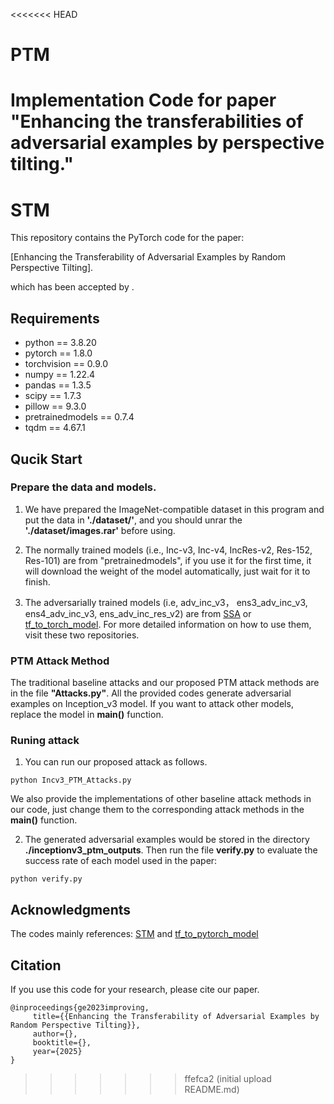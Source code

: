 <<<<<<< HEAD
# PTM
Implementation Code for paper "Enhancing the transferabilities of adversarial examples by perspective tilting."
=======
# STM
This repository contains the PyTorch code for the paper:

[Enhancing the Transferability of Adversarial Examples by Random Perspective Tilting].

which has been accepted by .

## Requirements
* python == 3.8.20
* pytorch == 1.8.0
* torchvision == 0.9.0
* numpy == 1.22.4
* pandas == 1.3.5
* scipy == 1.7.3
* pillow == 9.3.0
* pretrainedmodels == 0.7.4
* tqdm == 4.67.1


## Qucik Start
### Prepare the data and models.
1. We have prepared the ImageNet-compatible dataset in this program and put the data in **'./dataset/'**, and you should unrar the **'./dataset/images.rar'** before using.

2. The normally trained models (i.e., Inc-v3, Inc-v4, IncRes-v2, Res-152, Res-101) are from "pretrainedmodels", if you use it for the first time, it will download the weight of the model automatically, just wait for it to finish. 

3. The adversarially trained models (i.e,  adv_inc_v3， ens3_adv_inc_v3, ens4_adv_inc_v3, ens_adv_inc_res_v2) are from [SSA](https://github.com/yuyang-long/SSA) or [tf_to_torch_model](https://github.com/ylhz/tf_to_pytorch_model). For more detailed information on how to use them, visit these two repositories.

### PTM Attack Method
The traditional baseline attacks and our proposed PTM attack methods are in the file __"Attacks.py"__.
All the provided codes generate adversarial examples on Inception_v3 model. If you want to attack other models, replace the model in **main()** function.

### Runing attack
1. You can run our proposed attack as follows. 
```
python Incv3_PTM_Attacks.py
```
We also provide the implementations of other baseline attack methods in our code, just change them to the corresponding attack methods in the **main()** function.

2. The generated adversarial examples would be stored in the directory **./inceptionv3_ptm_outputs**. Then run the file **verify.py** to evaluate the success rate of each model used in the paper:
```
python verify.py
```
## Acknowledgments
The codes mainly references: [STM](https://github.com/Zhijin-Ge/STM) and [tf_to_pytorch_model](https://github.com/ylhz/tf_to_pytorch_model)

## Citation
If you use this code for your research, please cite our paper.
```
@inproceedings{ge2023improving,
     title={{Enhancing the Transferability of Adversarial Examples by Random Perspective Tilting}},
     author={},
     booktitle={},
     year={2025}
}
```
>>>>>>> ffefca2 (initial upload README.md)
